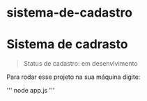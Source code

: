 # sistema-de-cadastro

# Sistema de cadrasto

> Status de cadastro: em desenvlvimento

Para rodar esse projeto na sua máquina digite:

'''
node app.js
'''
